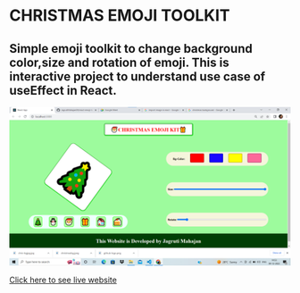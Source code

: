 # CHRISTMAS EMOJI TOOLKIT

## Simple emoji toolkit to change background color,size and rotation of emoji. This is interactive project to understand use case of useEffect in React.

![alt](./ss/Christmasweb-ss.png)

[Click here to see live website](https://christmas-emoji-kit.netlify.app/)